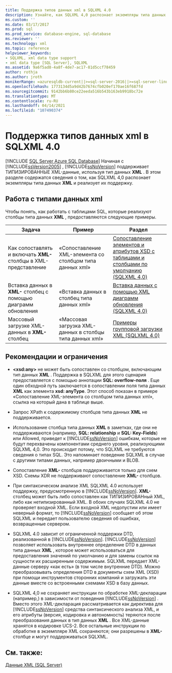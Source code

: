 ```yaml
---
title: Поддержка типов данных xml в SQLXML 4.0
description: Узнайте, как SQLXML 4,0 распознает экземпляры типа данных XML и реализует их поддержку.
ms.custom: ''
ms.date: 03/17/2017
ms.prod: sql
ms.prod_service: database-engine, sql-database
ms.reviewer: ''
ms.technology: xml
ms.topic: reference
helpviewer_keywords:
- SQLXML, xml data type support
- xml data type [SQL Server], SQLXML
ms.assetid: 9a6f5ad8-4a8f-4de7-ac17-81d5ccf78459
author: rothja
ms.author: jroth
monikerRange: =azuresqldb-current||>=sql-server-2016||>=sql-server-linux-2017||=azuresqldb-mi-current
ms.openlocfilehash: 1773134d5a9d42b7674cfb020ef170ae16f687fd
ms.sourcegitcommit: 9142bb6b80ce22eeda516b543b163eb9918bc72e
ms.translationtype: MT
ms.contentlocale: ru-RU
ms.lasthandoff: 04/14/2021
ms.locfileid: "107490374"
---
```

# <a name="xml-data-type-support-in-sqlxml-40"></a>Поддержка типов данных xml в SQLXML 4.0
[!INCLUDE [SQL Server Azure SQL Database](../../includes/applies-to-version/sql-asdb.md)]
  Начиная с [!INCLUDE[ssVersion2005](../../includes/ssversion2005-md.md)] , [!INCLUDE[ssNoVersion](../../includes/ssnoversion-md.md)] поддерживает ТИПИЗИРОВАННЫЕ XML-данные, используя тип данных **XML** . В этом разделе содержатся сведения о том, как SQLXML 4,0 распознает экземпляры типа данных **XML** и реализует их поддержку.  
  
## <a name="working-with-xml-data-types"></a>Работа с типами данных xml  
 Чтобы понять, как работать с таблицами SQL, которые реализуют столбцы типа данных **XML** , предоставляются следующие примеры.  
  
|Задача|Пример|Раздел|  
|----------|-------------|-----------|  
|Как сопоставлять и включать **XML-** столбцы в XML-представление|«Сопоставление XML-элемента со столбцом типа данных xml»|[Сопоставление элементов и атрибутов XSD с таблицами и столбцами по умолчанию &#40;SQLXML 4,0&#41;](../../relational-databases/sqlxml-annotated-xsd-schemas-using/default-mapping-of-xsd-elements-and-attributes-to-tables-and-columns-sqlxml-4-0.md)|  
|Вставка данных в **XML-** столбец с помощью диаграмм обновления|«Вставка данных в столбец типа данных xml»|[Вставка данных с помощью XML диаграмм обновления &#40;SQLXML 4,0&#41;](../../relational-databases/sqlxml-annotated-xsd-schemas-xpath-queries/updategrams/inserting-data-using-xml-updategrams-sqlxml-4-0.md)|  
|Массовый загрузке XML-данных в **XML-** столбец|«Массовая загрузка XML-данных в столбцы типа данных xml»|[Примеры групповой загрузки XML &#40;SQLXML 4,0&#41;](../../relational-databases/sqlxml-annotated-xsd-schemas-xpath-queries/bulk-load-xml/xml-bulk-load-examples-sqlxml-4-0.md)|  
  
## <a name="guidelines-and-limitations"></a>Рекомендации и ограничения  
  
-   **\<xsd:any>** не может быть сопоставлен со столбцом, включающим тип данных **XML** . Поддержка в SQLXML для этого сценария предоставляется с помощью аннотации **SQL: overflow-поля** . Еще один обходной путь заключается в сопоставлении поля типа данных **XML** как элемента **xsd: anyType**. Этот способ показан в примере «Сопоставление XML-элемента со столбцом типа данных xml», ссылка на который дана в таблице выше.  
  
-   Запрос XPath к содержимому столбцов типа данных **XML** не поддерживается.  
  
-   Использование столбца типа данных **XML** в заметках, где они не поддерживаются (например, **SQL: relationship** и **SQL: Key-Fields**) или Allowed, приведет к [!INCLUDE[ssNoVersion](../../includes/ssnoversion-md.md)] ошибкам, которые не будут перехвачены компонентами среднего уровня, реализующими SQLXML 4,0. Это происходит потому, что SQLXML не требуются сведения о типах SQL. Это напоминает поведение SQLXML в случае с другими типами данных, например двоичными и BLOB.  
  
-   Сопоставление **XML-** столбцов поддерживается только для схем XSD. Схемы XDR не поддерживают сопоставление **XML-** столбцов.  
  
-   При синтаксическом анализе XML SQLXML 4.0 использует поддержку, предусмотренную в [!INCLUDE[ssNoVersion](../../includes/ssnoversion-md.md)]. **XML-** столбец может быть либо сопоставлен как ТИПИЗИРОВАНный XML, либо как нетипизированный XML. В обоих случаях SQLXML 4.0 не проверяет входной XML.  Если входной XML недопустим или имеет неверный формат, то [!INCLUDE[ssNoVersion](../../includes/ssnoversion-md.md)] сообщает об этом SQLXML и передает пользователю сведения об ошибках, возвращенные сервером.  
  
-   SQLXML 4.0 зависит от ограниченной поддержки DTD, реализованной в [!INCLUDE[ssNoVersion](../../includes/ssnoversion-md.md)]. [!INCLUDE[ssNoVersion](../../includes/ssnoversion-md.md)] позволяет использовать внутреннее определение DTD в данных типа данных **XML** , которое может использоваться для предоставления значений по умолчанию и для замены ссылок на сущности их расширенным содержимым. SQLXML передает XML-данные серверу «как есть» (в том числе внутренние DTD). Можно преобразовывать определения DTD в документы схем XML (XSD) при помощи инструментов сторонних компаний и загружать эти данные вместе со встроенными схемами XSD в базу данных.  
  
-   SQLXML 4,0 не сохраняет инструкции по обработке XML-декларации (например,) в зависимости от поведения [!INCLUDE[ssNoVersion](../../includes/ssnoversion-md.md)] . Вместо этого XML-декларация рассматривается как директива для [!INCLUDE[ssNoVersion](../../includes/ssnoversion-md.md)] средства синтаксического анализа XML, и его атрибуты (версия, кодировка и автономность) теряются после преобразования данных в тип данных **XML** . Все XML-данные хранятся в кодировке UCS-2. Все остальные инструкции по обработке в экземпляре XML сохраняются; они разрешены в **XML-** столбце и могут поддерживаться SQLXML.  
  
## <a name="see-also"></a>См. также:  
 [Данные XML (SQL Server)](../../relational-databases/xml/xml-data-sql-server.md)  
  
  
